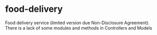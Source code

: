 # food-delivery
Food delivery service (limited version due Non-Disclosure Agreement). There is a lack of some modules and methods in Controllers and Models
